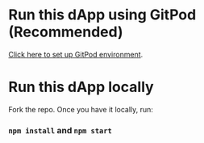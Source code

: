 # Run this dApp using GitPod (Recommended)

[Click here to set up GitPod environment](https://gitpod.io#https://github.com/ed-marquez/hedera-example-metamask-token-associator).

# Run this dApp locally

Fork the repo. Once you have it locally, run:

### `npm install` and `npm start`
